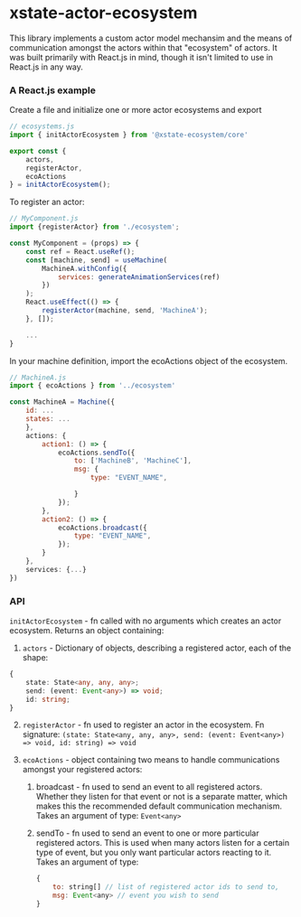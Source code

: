 # xstate-actor-ecosystem

This library implements a custom actor model mechansim and the means of  communication amongst the actors within that "ecosystem" of actors. It was built primarily with React.js in mind, though it isn't limited to use in React.js in any way.

### A React.js example

Create a file and initialize one or more actor ecosystems and export
```js
// ecosystems.js
import { initActorEcosystem } from '@xstate-ecosystem/core'

export const {
    actors,
    registerActor,
    ecoActions
} = initActorEcosystem();
```
To register an actor:

```js
// MyComponent.js
import {registerActor} from './ecosystem';

const MyComponent = (props) => {
    const ref = React.useRef();
    const [machine, send] = useMachine(
        MachineA.withConfig({
            services: generateAnimationServices(ref)
        })
    );
    React.useEffect(() => {
        registerActor(machine, send, 'MachineA');
    }, []);

    ...
}
```

In your machine definition, import the ecoActions object of the ecosystem.
```js
// MachineA.js
import { ecoActions } from '../ecosystem'

const MachineA = Machine({
    id: ...
    states: ...
    },
    actions: {
        action1: () => {
            ecoActions.sendTo({
                to: ['MachineB', 'MachineC'],
                msg: {
                    type: "EVENT_NAME",

                }
            });
        },
        action2: () => {
            ecoActions.broadcast({
                type: "EVENT_NAME",
            });
        }
    },
    services: {...}
})
```

### API

`initActorEcosystem` - fn called with no arguments which creates an actor ecosystem. Returns an object containing:

1.  `actors` - Dictionary of objects, describing a registered actor, each of the shape:
```ts
{
    state: State<any, any, any>;
    send: (event: Event<any>) => void;
    id: string;
}
```
2. `registerActor` - fn used to register an actor in the ecosystem. Fn signature:
        `(state: State<any, any, any>, send: (event: Event<any>) => void, id: string) => void`
3. `ecoActions` - object containing two means to handle communications amongst your registered actors:
    
    1. broadcast - fn used to send an event to all registered actors. Whether they listen for that event or not is a separate matter, which makes this the recommended default communication mechanism. Takes an argument of type: 
        ```Event<any>```
    
    2. sendTo - fn used to send an event to one or more particular registered actors. This is used when many actors listen for a certain type of event, but you only want particular actors reacting to it. Takes an argument of type:
        ```js
        {
            to: string[] // list of registered actor ids to send to,
            msg: Event<any> // event you wish to send
        }
        ```
